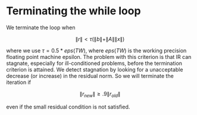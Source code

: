 # Terminating the while loop

We terminate the loop when 
```math
\| r \| < \tau (\| b \| + \| A \| \| x \|)
```
where we use $\tau = 0.5 * eps(TW)$, where $eps(TW)$ is the working
precision floating
point machine epsilon.  The problem with this criterion is
that IR can stagnate, especially for ill-conditioned problems, before
the termination criterion is attained. We detect stagnation by looking
for a unacceptable decrease (or increase) in the residual norm. So we will
terminate the iteration if
```math
\| r_{new} \| \ge .9 \| r_{old} \|
```
even if the small residual condition is not satisfied.

